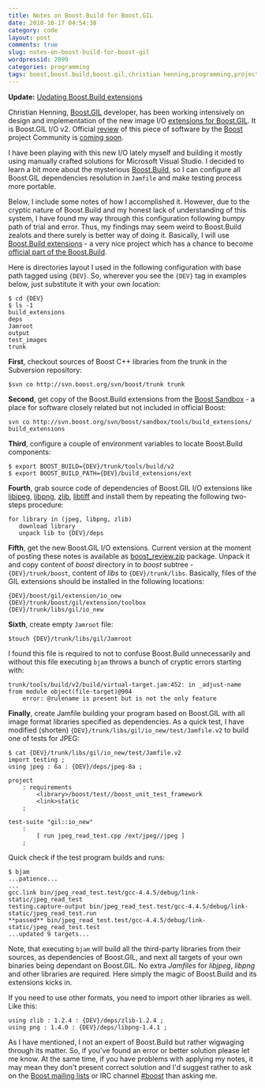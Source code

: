 ```yaml
---
title: Notes on Boost.Build for Boost.GIL
date: 2010-10-17 04:54:38
category: code
layout: post
comments: true
slug: notes-on-boost-build-for-boost-gil
wordpressid: 2099
categories: programming
tags: boost,boost.build,boost.gil,christian henning,programming,project,review
---
```


**Update:** [Updating Boost.Build extensions](/?p=2113)


Christian Henning, [Boost.GIL](http://www.boost.org/libs/gil) developer, has been working intensively on design and implementation of the new image I/O [extensions for Boost.GIL](http://code.google.com/p/gil-contributions/). It is Boost.GIL I/O v2. Official [review](http://www.boost.org/community/reviews.html) of this piece of software by the [Boost](http://boost.org) project Community is [coming soon](http://www.boost.org/community/review_schedule.html).


I have been playing with this new I/O lately myself and building it mostly using manually crafted solutions for Microsoft Visual Studio.
I decided to learn a bit more about the mysterious [Boost.Build](http://www.boost.org/doc/tools/build/index.html), so I can configure all Boost.GIL dependencies resolution in `Jamfile` and make testing process more portable.


Below, I include some notes of how I accomplished it. However, due to the cryptic nature of Boost.Build and my honest lack of understanding of this system, I have found my way through this configuration following bumpy path of trial and error. Thus, my findings may seem
weird to Boost.Build zealots and there surely is better way of doing it. Basically, I will use [Boost.Build extensions](http://svn.boost.org/svn/boost/sandbox/tools/build_extensions/) - a very nice project which has a chance to become [official part of the Boost.Build](http://lists.boost.org/Archives/boost/2010/10/171618.php).


Here is directories layout I used in the following configuration with base path tagged using `{DEV}`. So, wherever you see the `{DEV}` tag in examples below, just substitute it with your own location:

    
```
$ cd {DEV}
$ ls -1
build_extensions
deps
Jamroot
output
test_images
trunk
```


**First**, checkout sources of Boost C++ libraries from the trunk in the Subversion repository:


```
$svn co http://svn.boost.org/svn/boost/trunk trunk
```


**Second**, get copy of the Boost.Build extensions from the [Boost Sandbox](http://www.boost.org/community/sandbox.html) - a place for software closely related but not included in official Boost:

   
```
svn co http://svn.boost.org/svn/boost/sandbox/tools/build_extensions/ build_extensions
```


**Third**, configure a couple of environment variables to locate Boost.Build components:


```
$ export BOOST_BUILD={DEV}/trunk/tools/build/v2
$ export BOOST_BUILD_PATH={DEV}/build_extensions/ext
```


**Fourth**, grab source code of dependencies of Boost.GIL I/O extensions like [libjpeg](http://www.ijg.org/), [libpng](http://libpng.org/), [zlib](http://zlib.net/), [libtiff](http://www.remotesensing.org/libtiff/) and install them by repeating the following two-steps procedure:

    
```    
for library in (jpeg, libpng, zlib)
   download library
   unpack lib to {DEV}/deps
```


**Fifth**, get the new Boost.GIL I/O extensions. Current version at the moment of posting these notes is available as [boost_review.zip](http://code.google.com/p/gil-contributions/downloads/detail?name=boost_review.zip&can=2&q=) package. Unpack it and copy content of _boost_ directory in to _boost_ subtree - `{DEV}/trunk/boost`, content of _libs_ to `{DEV}/trunk/libs`. Basically, files of the GIL extensions should be installed in the following locations:

    
```
{DEV}/boost/gil/extension/io_new
{DEV}/trunk/boost/gil/extension/toolbox
{DEV}/trunk/libs/gil/io_new
```


**Sixth**, create empty `Jamroot` file:

```
$touch {DEV}/trunk/libs/gil/Jamroot
```


I found this file is required to not to confuse Boost.Build unnecessarily and without this file executing `bjam` throws a bunch of cryptic errors starting with:

    
```
trunk/tools/build/v2/build/virtual-target.jam:452: in _adjust-name from module object(file-target)@904
    error: @rulename is present but is not the only feature
```


**Finally**, create Jamfile building your program based on Boost.GIL with all image format libraries specified as dependencies. As a quick test, I have modified (shorten) `{DEV}/trunk/libs/gil/io_new/test/Jamfile.v2` to build one of tests for JPEG:

    
```    
$ cat {DEV}/trunk/libs/gil/io_new/test/Jamfile.v2
import testing ;
using jpeg : 6a : {DEV}/deps/jpeg-8a ;

project
    : requirements
        <library>/boost/test//boost_unit_test_framework
        <link>static
    ;

test-suite "gil::io_new"
    :
        [ run jpeg_read_test.cpp /ext/jpeg//jpeg ]
    ;
```


Quick check if the test program builds and runs:

    
```
$ bjam
...patience...
...
gcc.link bin/jpeg_read_test.test/gcc-4.4.5/debug/link-static/jpeg_read_test
testing.capture-output bin/jpeg_read_test.test/gcc-4.4.5/debug/link-static/jpeg_read_test.run
**passed** bin/jpeg_read_test.test/gcc-4.4.5/debug/link-static/jpeg_read_test.test
...updated 9 targets...
```


Note, that executing `bjam` will build all the third-party libraries from their sources, as dependencies of Boost.GIL, and next all targets of your own binaries being dependant on Boost.GIL. No extra _Jamfiles_ for _libjpeg_, _libpng_ and other libraries are required. Here simply the magic of Boost.Build and its extensions kicks in.


If you need to use other formats, you need to import other libraries as well. Like this:

    
```
using zlib : 1.2.4 : {DEV}/deps/zlib-1.2.4 ;
using png : 1.4.0 : {DEV}/deps/libpng-1.4.1 ;
```


As I have mentioned, I not an expert of Boost.Build but rather wigwaging through its matter. So, if you've found an error or better solution please let me know. At the same time, if you have problems with applying my notes, it may mean they don't present correct solution and I'd suggest rather to ask on the [Boost mailing lists](http://lists.boost.org/) or IRC channel [#boost](irc://irc.freenode.net/boost) than asking me.
